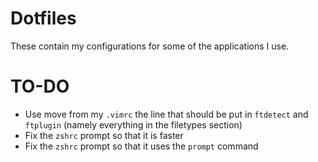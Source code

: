 Dotfiles
=======
These contain my configurations for some of the applications I use.

TO-DO
=====
- Use move from my `.vimrc` the line that should be put in `ftdetect` and
  `ftplugin` (namely everything in the filetypes section)
- Fix the `zshrc` prompt so that it is faster
- Fix the `zshrc` prompt so that it uses the `prompt` command
